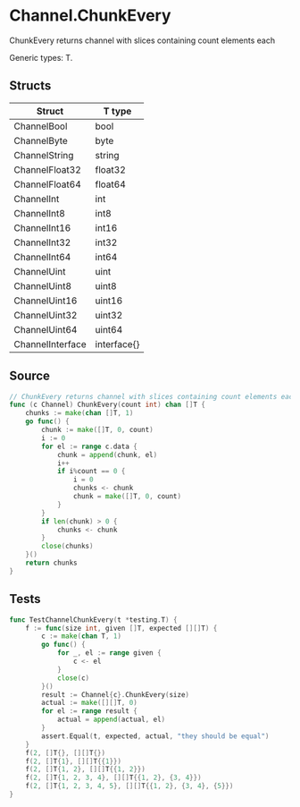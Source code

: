 # Channel.ChunkEvery

ChunkEvery returns channel with slices containing count elements each

Generic types: T.

## Structs

| Struct | T type |
| ------ | ------ |
| ChannelBool | bool |
| ChannelByte | byte |
| ChannelString | string |
| ChannelFloat32 | float32 |
| ChannelFloat64 | float64 |
| ChannelInt | int |
| ChannelInt8 | int8 |
| ChannelInt16 | int16 |
| ChannelInt32 | int32 |
| ChannelInt64 | int64 |
| ChannelUint | uint |
| ChannelUint8 | uint8 |
| ChannelUint16 | uint16 |
| ChannelUint32 | uint32 |
| ChannelUint64 | uint64 |
| ChannelInterface | interface{} |

## Source

```go
// ChunkEvery returns channel with slices containing count elements each
func (c Channel) ChunkEvery(count int) chan []T {
	chunks := make(chan []T, 1)
	go func() {
		chunk := make([]T, 0, count)
		i := 0
		for el := range c.data {
			chunk = append(chunk, el)
			i++
			if i%count == 0 {
				i = 0
				chunks <- chunk
				chunk = make([]T, 0, count)
			}
		}
		if len(chunk) > 0 {
			chunks <- chunk
		}
		close(chunks)
	}()
	return chunks
}
```

## Tests

```go
func TestChannelChunkEvery(t *testing.T) {
	f := func(size int, given []T, expected [][]T) {
		c := make(chan T, 1)
		go func() {
			for _, el := range given {
				c <- el
			}
			close(c)
		}()
		result := Channel{c}.ChunkEvery(size)
		actual := make([][]T, 0)
		for el := range result {
			actual = append(actual, el)
		}
		assert.Equal(t, expected, actual, "they should be equal")
	}
	f(2, []T{}, [][]T{})
	f(2, []T{1}, [][]T{{1}})
	f(2, []T{1, 2}, [][]T{{1, 2}})
	f(2, []T{1, 2, 3, 4}, [][]T{{1, 2}, {3, 4}})
	f(2, []T{1, 2, 3, 4, 5}, [][]T{{1, 2}, {3, 4}, {5}})
}
```